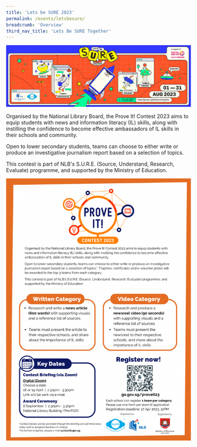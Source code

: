 ```yaml
---
title: 'Lets be SURE 2023'
permalink: /events/letsbesure/
breadcrumb: 'Overview'
third_nav_title: 'Lets Be SURE Together'
---
```


![](../images/SURE-Eventbrite-KV-3by1_230622.jpg)

Organised by the National Library Board, the Prove It! Contest 2023 aims to equip students with news and information literacy (IL) skills, along with instilling the confidence to become effective ambassadors of IL skills in their schools and community.

 

Open to lower secondary students, teams can choose to either write or produce an investigative journalism report based on a selection of topics.

 

This contest is part of NLB's S.U.R.E. (Source, Understand, Research, Evaluate) programme, and supported by the Ministry of Education.

![](../images/ProveIt2023-EDM.png)